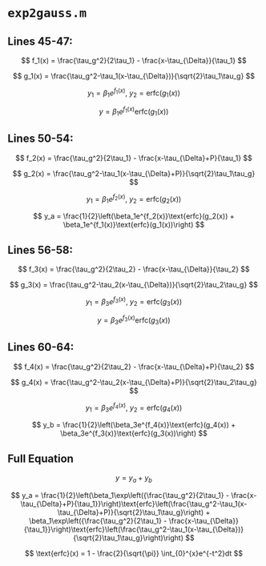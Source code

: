 # `exp2gauss.m`

## Lines 45-47:
$$
f_1(x) = \frac{\tau_g^2}{2\tau_1} - \frac{x-\tau_{\Delta}}{\tau_1}
$$

$$
g_1(x) = \frac{\tau_g^2-\tau_1(x-\tau_{\Delta})}{\sqrt{2}\tau_1\tau_g}
$$

$$
y_1 = \beta_1e^{f_1(x)}, \ y_2 = \text{erfc}(g_1(x))
$$

$$
y = \beta_1e^{f_1(x)}\text{erfc}(g_1(x))
$$

## Lines 50-54:
$$
f_2(x) = \frac{\tau_g^2}{2\tau_1} - \frac{x-\tau_{\Delta}+P}{\tau_1}
$$

$$
g_2(x) = \frac{\tau_g^2-\tau_1(x-\tau_{\Delta}+P)}{\sqrt{2}\tau_1\tau_g}
$$

$$
y_1 = \beta_1e^{f_2(x)}, \ y_2 = \text{erfc}(g_2(x))
$$

$$
y_a = \frac{1}{2}\left(\beta_1e^{f_2(x)}\text{erfc}(g_2(x)) + \beta_1e^{f_1(x)}\text{erfc}(g_1(x))\right)
$$

## Lines 56-58:
$$
f_3(x) = \frac{\tau_g^2}{2\tau_2} - \frac{x-\tau_{\Delta}}{\tau_2}
$$

$$
g_3(x) = \frac{\tau_g^2-\tau_2(x-\tau_{\Delta})}{\sqrt{2}\tau_2\tau_g}
$$

$$
y_1 = \beta_3e^{f_3(x)}, \ y_2 = \text{erfc}(g_3(x))
$$

$$
y = \beta_3e^{f_3(x)}\text{erfc}(g_3(x))
$$

## Lines 60-64:
$$
f_4(x) = \frac{\tau_g^2}{2\tau_2} - \frac{x-\tau_{\Delta}+P}{\tau_2}
$$

$$
g_4(x) = \frac{\tau_g^2-\tau_2(x-\tau_{\Delta}+P)}{\sqrt{2}\tau_2\tau_g}
$$

$$
y_1 = \beta_3e^{f_4(x)}, \ y_2 = \text{erfc}(g_4(x))
$$

$$
y_b = \frac{1}{2}\left(\beta_3e^{f_4(x)}\text{erfc}(g_4(x)) + \beta_3e^{f_3(x)}\text{erfc}(g_3(x))\right)
$$

## Full Equation

$$
y = y_a + y_b
$$

$$
y_a = \frac{1}{2}\left(\beta_1\exp\left({\frac{\tau_g^2}{2\tau_1} - \frac{x-\tau_{\Delta}+P}{\tau_1}}\right)\text{erfc}\left(\frac{\tau_g^2-\tau_1(x-\tau_{\Delta}+P)}{\sqrt{2}\tau_1\tau_g}\right) + \beta_1\exp\left({\frac{\tau_g^2}{2\tau_1} - \frac{x-\tau_{\Delta}}{\tau_1}}\right)\text{erfc}\left(\frac{\tau_g^2-\tau_1(x-\tau_{\Delta})}{\sqrt{2}\tau_1\tau_g}\right)\right)
$$

$$
\text{erfc}(x) = 1 - \frac{2}{\sqrt{\pi}} \int_{0}^{x}e^{-t^2}dt
$$